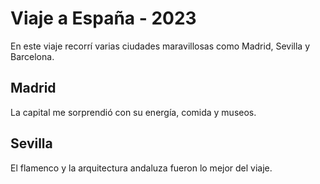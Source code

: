 # Viaje a España - 2023

En este viaje recorrí varias ciudades maravillosas como Madrid, Sevilla y Barcelona.

## Madrid

La capital me sorprendió con su energía, comida y museos.

## Sevilla

El flamenco y la arquitectura andaluza fueron lo mejor del viaje.
